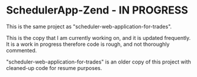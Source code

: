 # SchedulerApp-Zend - IN PROGRESS
This is the same project as "scheduler-web-application-for-trades".

This is the copy that I am currently working on, and it is updated frequently. It is a work in progress therefore code is rough, and not thoroughly commented.

"scheduler-web-application-for-trades" is an older copy of this project with cleaned-up code for resume purposes.
